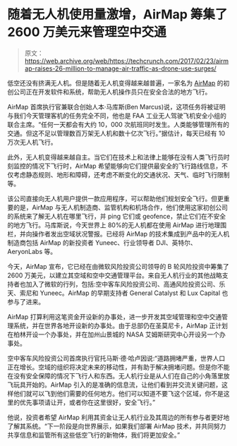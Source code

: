 # 随着无人机使用量激增，AirMap 筹集了 2600 万美元来管理空中交通 

> 原文：<https://web.archive.org/web/https://techcrunch.com/2017/02/23/airmap-raises-26-million-to-manage-air-traffic-as-drone-use-surges/>

低空还没有挤满无人机。但是随着无人机变得越来越普遍，一家名为 [AirMap](https://web.archive.org/web/20230128141450/https://www.airmap.com/) 的初创公司正在开发软件和系统，帮助无人机操作员只在安全合法的地方飞行。

AirMap 首席执行官兼联合创始人本·马库斯(Ben Marcus)说，这项任务将被证明与我们今天管理客机的任务完全不同，他也是 FAA 工业无人驾驶飞机安全小组的联合主席。“任何一天都会有大约 10，000 次航班同时发生。人类能够管理所有的交通。但这不足以管理数百万架无人机和数十亿次飞行。”据估计，每天已经有 10 万次无人机飞行。

此外，无人机变得越来越自主。当它们在技术上和法律上能够在没有人类飞行员时刻监控的情况下飞行时，AirMap 希望能够向它们提供最安全的飞行路线信息，不仅考虑静态规则、地形和障碍，还考虑不断变化的交通状况、天气、临时飞行限制等。

该公司直接向无人机用户提供一款应用程序，可以帮助他们规划安全飞行。但更重要的是，AirMap 与无人机制造商、监管机构和机场合作，他们使用这家初创公司的系统来了解无人机在哪里飞行，并 ping 它们或 geofence，禁止它们在不安全的地方飞行。马库斯说，今天世界上 80%的无人机都在使用 AirMap 进行地理围栏，并向操作者发出空域状况警报。已经将 AirMap 的技术集成到产品中的无人机制造商包括 AirMap 的新投资者 Yuneec、行业领导者 DJI、英特尔、AeryonLabs 等。

今天，AirMap 宣布，它已经在由微软风险投资公司领导的 B 轮风险投资中筹集了 2600 万美元，以建立其空域和空中交通管理平台。来自无人机行业的其他战略支持者也加入了微软的行列，包括:空中客车风险投资公司、高通风险投资公司、乐天、索尼和 Yuneec。AirMap 的早期支持者 General Catalyst 和 Lux Capital 也参与了进来。

AirMap 打算利用这笔资金开设新的办事处，进一步开发其空域管理和空中交通管理系统，并在世界各地开设新的办事处。由于总部仍在圣莫尼卡，AirMap 正计划在柏林开设一个办事处，并在加州山景城的 NASA 艾姆斯研究中心开设另一个办事处。

空中客车风险投资公司首席执行官托马斯·德·哈卢因说:“道路拥堵严重，世界人口正在增长。空域的组织将决定未来的移动性，并有助于解决拥堵问题。但是你不能在没有安全保障的情况下飞行人和东西。无人机行业是从人们在自己的小角落里放飞玩具开始的。AirMap 引入的是准确的信息流，让他们看到并交流关键问题，这样他们就可以飞到他们需要的任何地方。他们可以知道不要飞这个区域，你不是这里的优先事项请让开，或者你在这里很好，安全飞行。”

他说，投资者希望 AirMap 利用其资金让无人机行业及其周边的所有参与者更好地了解其系统。“下一阶段是向世界展示，如果我们部署 AirMap 技术，并共同努力共享信息和监管所有这些低空飞行的新物体，我们将更加安全。”